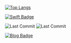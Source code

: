 <!--
**jihoooo97/jihoooo97** is a ✨ _special_ ✨ repository because its `README.md` (this file) appears on your GitHub profile.

Here are some ideas to get you started:

- 🔭 I’m currently working on ...
- 🌱 I’m currently learning ...
- 👯 I’m looking to collaborate on ...
- 🤔 I’m looking for help with ...
- 💬 Ask me about ...
- 📫 How to reach me: ...
- 😄 Pronouns: ...
- ⚡ Fun fact: ...
-->

[![Top Langs](https://github-readme-stats.vercel.app/api/top-langs/?username=jihoooo97&layout=compact)](https://github.com/jihoooo97/github-readme-stats)


[![Swift Badge](https://img.shields.io/badge/-Swift-white?style=flat&logo=Swift&logoColor=F05138&link=https://github/jihoooo97/Swift)](https://github/jihoooo97/Swift)


![Last Commit](https://img.shields.io/github/last-commit/jihoooo97/Swift?style=flat&labelColor=white&logo=Swift&logoColor=F05138)
![Last Commit](https://img.shields.io/github/last-commit/jihoooo97/Algorithm?style=flat&labelColor=white&logo=Java&logoColor=007396)

[![Blog Badge](https://img.shields.io/badge/-Blog-white?style=flat&logo=naver&link=https://blog.naver.com/yjh7827)](https://blog.naver.com/yjh7827)
